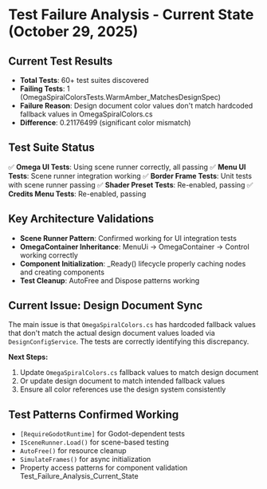 # Test Failure Analysis - Current State (October 29, 2025)

## Current Test Results
- **Total Tests**: 60+ test suites discovered
- **Failing Tests**: 1 (OmegaSpiralColorsTests.WarmAmber_MatchesDesignSpec)
- **Failure Reason**: Design document color values don't match hardcoded fallback values in OmegaSpiralColors.cs
- **Difference**: 0.21176499 (significant color mismatch)

## Test Suite Status
✅ **Omega UI Tests**: Using scene runner correctly, all passing
✅ **Menu UI Tests**: Scene runner integration working
✅ **Border Frame Tests**: Unit tests with scene runner passing
✅ **Shader Preset Tests**: Re-enabled, passing
✅ **Credits Menu Tests**: Re-enabled, passing

## Key Architecture Validations
- **Scene Runner Pattern**: Confirmed working for UI integration tests
- **OmegaContainer Inheritance**: MenuUi → OmegaContainer → Control working correctly
- **Component Initialization**: _Ready() lifecycle properly caching nodes and creating components
- **Test Cleanup**: AutoFree and Dispose patterns working

## Current Issue: Design Document Sync
The main issue is that `OmegaSpiralColors.cs` has hardcoded fallback values that don't match the actual design document values loaded via `DesignConfigService`. The tests are correctly identifying this discrepancy.

**Next Steps:**
1. Update `OmegaSpiralColors.cs` fallback values to match design document
2. Or update design document to match intended fallback values
3. Ensure all color references use the design system consistently

## Test Patterns Confirmed Working
- `[RequireGodotRuntime]` for Godot-dependent tests
- `ISceneRunner.Load()` for scene-based testing
- `AutoFree()` for resource cleanup
- `SimulateFrames()` for async initialization
- Property access patterns for component validation</content>
<parameter name="memory_name">Test_Failure_Analysis_Current_State
